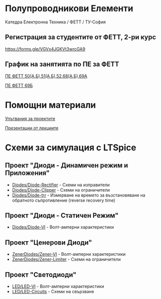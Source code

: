 # Полупроводникови Елементи 
Катедра Електронна Техника / ФЕТТ / ТУ-София

## Регистрация за студентите от ФЕТТ, 2-ри курс
https://forms.gle/VGVx4JGKVt3wrcGA9

## График на занятията по ПЕ за ФЕТТ
[ПЕ ФЕТТ 50(А,Б),51(А,Б),52,68(А,Б),69А](https://calendar.google.com/calendar/embed?src=bfb18eb4184229401c29104d90d61c1652afa3c4203ae983d74987fd10277886%40group.calendar.google.com&ctz=Europe%2FSofia)

[ПЕ ФЕТТ 69Б](https://calendar.google.com/calendar/embed?src=a14d4a53a6fbd904b20a7e334e1925c3718f9e9cc47fedbafec04e38a30e1f07%40group.calendar.google.com&ctz=Europe%2FSofia)


# Помощни материали

[Упътвания за проектите](Instructions)

[Презентации от лекциите](Lectures)


# Схеми за симулация с LTSpice

## Проект "Диоди - Динамичен режим и Приложения"
* [Diodes/Diode-Rectifier](Circuits/Diodes/Diode-Rectifier) - Схеми на изправители
* [Diodes/Diode-Clipper](Circuits/Diodes/Diode-Clipper) - Схеми на ограничители
* [Diodes/Diode-trr](Circuits/Diodes/Diode-trr) - Измерване на времето за възстановяване на обратното съпротивление (reverse recovery time)

## Проект "Диоди - Статичен Режим"
* [Diodes/Diode-VI](Circuits/Diodes/Diode-VI) - Волт-амперни характеристики

## Проект "Ценерови Диоди"
* [ZenerDiodes/Zener-VI](Circuits/ZenerDiodes/Zener-VI) - Волт-амперни характеристики
* [ZenerDiodes/Zener-Limiter](Circuits/ZenerDiodes/Zener-Limiter) - Схеми на ограничители

## Проект "Светодиоди"
* [LED/LED-VI](Circuits/LED/LED-VI) - Волт-амперни характеристики
* [LED/LED-Circuits](Circuits/LED/LED-Circuits) - Схеми на свързване